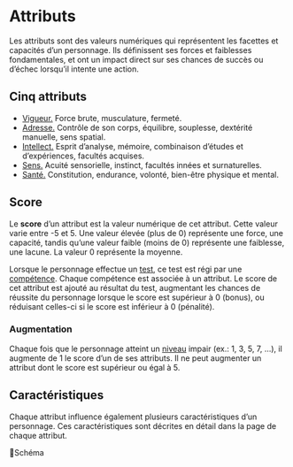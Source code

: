 # Attributs

Les attributs sont des valeurs numériques qui représentent les facettes et capacités d’un personnage. Ils définissent ses forces et faiblesses fondamentales, et ont un impact direct sur ses chances de succès ou d’échec lorsqu’il intente une action.

## Cinq attributs

- [Vigueur.](/docs/attributs/vigueur.md) Force brute, musculature, fermeté.
- [Adresse.](/docs/attributs/adresse.md) Contrôle de son corps, équilibre, souplesse, dextérité manuelle, sens spatial.
- [Intellect.](/docs/attributs/intellect.md) Esprit d’analyse, mémoire, combinaison d’études et d’expériences, facultés acquises.
- [Sens.](/docs/attributs/sens.md) Acuité sensorielle, instinct, facultés innées et surnaturelles.
- [Santé.](/docs/attributs/sante.md) Constitution, endurance, volonté, bien-être physique et mental.

## Score

Le **score** d’un attribut est la valeur numérique de cet attribut. Cette valeur varie entre -5 et 5. Une valeur élevée (plus de 0) représente une force, une capacité, tandis qu’une valeur faible (moins de 0) représente une faiblesse, une lacune. La valeur 0 représente la moyenne.

Lorsque le personnage effectue un [test](/docs/tests.md), ce test est régi par une [compétence](/docs/competences.md). Chaque compétence est associée à un attribut. Le score de cet attribut est ajouté au résultat du test, augmentant les chances de réussite du personnage lorsque le score est supérieur à 0 (bonus), ou réduisant celles-ci si le score est inférieur à 0 (pénalité).

### Augmentation

Chaque fois que le personnage atteint un [niveau](/docs/niveau.md) impair (ex.: 1, 3, 5, 7, …), il augmente de 1 le score d’un de ses attributs. Il ne peut augmenter un attribut dont le score est supérieur ou égal à 5.

## Caractéristiques

Chaque attribut influence également plusieurs caractéristiques d’un personnage. Ces caractéristiques sont décrites en détail dans la page de chaque attribut.

🚧Schéma
